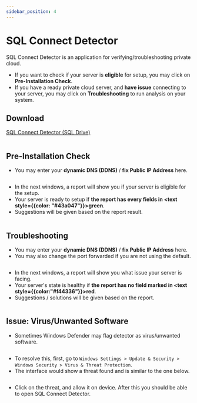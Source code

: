 ```yaml
---
sidebar_position: 4
---
```


# SQL Connect Detector

SQL Connect Detector is an application for verifying/troubleshooting private cloud.

- If you want to check if your server is **eligible** for setup, you may click on **Pre-Installation Check**.
- If you have a ready private cloud server, and **have issue** connecting to your server, you may click on **Troubleshooting** to run analysis on your system.

## Download

[SQL Connect Detector (SQL Drive)](https://drive.sql.com.my/s/3xSRgTfY4fFzMrP)

<Image path="/img/private-cloud/sql-connect-detector-1.png"/>

## Pre-Installation Check

- You may enter your **dynamic DNS (DDNS)** / **fix Public IP Address** here.

<Image path="/img/private-cloud/sql-connect-detector-2.png"/>

- In the next windows, a report will show you if your server is eligible for the setup.
- Your server is ready to setup if **the report has every fields in <text style={{color: "#43a047"}}>green</text>**.
- Suggestions will be given based on the report result.

<Image path="/img/private-cloud/sql-connect-detector-3.png"/>

## Troubleshooting

- You may enter your **dynamic DNS (DDNS)** / **fix Public IP Address** here.
- You may also change the port forwarded if you are not using the default.

<Image path="/img/private-cloud/sql-connect-detector-4.png"/>

- In the next windows, a report will show you what issue your server is facing.
- Your server's state is healthy if **the report has no field marked in <text style={{color:"#f44336"}}>red</text>**.
- Suggestions / solutions will be given based on the report.

<Image path="/img/private-cloud/sql-connect-detector-5.png"/>

## Issue: Virus/Unwanted Software

- Sometimes Windows Defender may flag detector as virus/unwanted software.

<Image path="/img/private-cloud/sql-connect-detector-issue-1.png"/>

- To resolve this, first, go to `Windows Settings > Update & Security > Windows Security > Virus & Threat Protection`.
- The interface would show a threat found and is similar to the one below.

<Image path="/img/private-cloud/sql-connect-detector-issue-2.png"/>

- Click on the threat, and allow it on device. After this you should be able to open SQL Connect Detector.

<Image path="/img/private-cloud/sql-connect-detector-issue-3.png"/>

